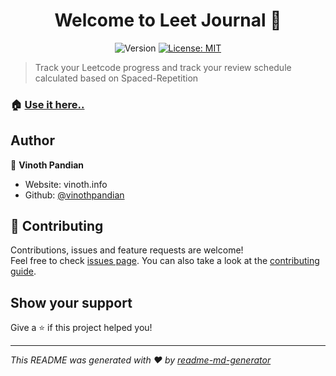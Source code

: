 <h1 align="center">Welcome to Leet Journal 👋</h1>
<p align="center">
  <img alt="Version" src="https://img.shields.io/badge/version-1.0.0-blue.svg?cacheSeconds=2592000" />
  <a href="#" target="_blank">
    <img alt="License: MIT" src="https://img.shields.io/badge/License-MIT-yellow.svg" />
  </a>
</p>

> Track your Leetcode progress and track your review schedule calculated based on Spaced-Repetition

### 🏠 [Use it here..](leet-journal.vercel.app)

## Author

👤 **Vinoth Pandian**

- Website: vinoth.info
- Github: [@vinothpandian](https://github.com/vinothpandian)

## 🤝 Contributing

Contributions, issues and feature requests are welcome!<br />Feel free to check [issues page](https://github.com/vinothpandian/leet-journal/issues). You can also take a look at the [contributing guide](https://github.com/vinothpandian/leet-journal/CONTRIBUTING.md).

## Show your support

Give a ⭐️ if this project helped you!

---

_This README was generated with ❤️ by [readme-md-generator](https://github.com/kefranabg/readme-md-generator)_
